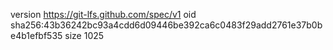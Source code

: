 version https://git-lfs.github.com/spec/v1
oid sha256:43b36242bc93a4cdd6d09446be392ca6c0483f29add2761e37b0be4b1efbf535
size 1025
